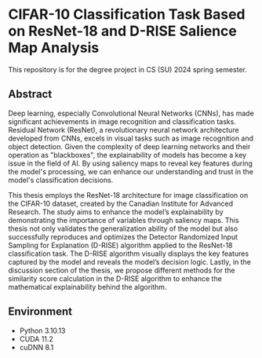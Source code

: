 # CIFAR-10 Classification Task Based on ResNet-18 and D-RISE Salience Map Analysis

This repository is for the degree project in CS (SU) 2024 spring semester.

## Abstract

Deep learning, especially Convolutional Neural Networks (CNNs), has made significant achievements in image recognition and classification tasks. Residual Network (ResNet), a revolutionary neural network architecture developed from CNNs, excels in visual tasks such as image recognition and object detection. Given the complexity of deep learning networks and their operation as "blackboxes", the explainability of models has become a key issue in the field of AI. By using saliency maps to reveal key features during the model's processing, we can enhance our understanding and trust in the model's classification decisions.

This thesis employs the ResNet-18 architecture for image classification on the CIFAR-10 dataset, created by the Canadian Institute for Advanced Research. The study aims to enhance the model’s explainability by demonstrating the importance of variables through saliency maps. This thesis not only validates the generalization ability of the model but also successfully reproduces and optimizes the Detector Randomized Input Sampling for Explanation (D-RISE) algorithm applied to the ResNet-18 classification task. The D-RISE algorithm visually displays the key features captured by the model and reveals the model’s decision logic. Lastly, in the discussion section of the thesis, we propose different methods for the similarity score calculation in the D-RISE algorithm to enhance the mathematical explainability behind the algorithm.

## Environment

- Python 3.10.13
- CUDA 11.2
- cuDNN 8.1
